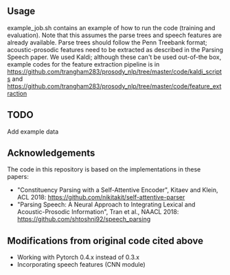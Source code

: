 ## Usage
example_job.sh contains an example of how to run the code (training and evaluation). Note that this assumes the parse trees and speech features are already available. Parse trees should follow the Penn Treebank format; acoustic-prosodic features need to be extracted as described in the Parsing Speech paper. We used Kaldi; although these can't be used out-of-the box, example codes for the feature extraction pipeline is in https://github.com/trangham283/prosody_nlp/tree/master/code/kaldi_scripts and https://github.com/trangham283/prosody_nlp/tree/master/code/feature_extraction

## TODO
Add example data

## Acknowledgements
The code in this repository is based on the implementations in these papers:
* "Constituency Parsing with a Self-Attentive Encoder", Kitaev and Klein, ACL 2018: 
https://github.com/nikitakit/self-attentive-parser 
* "Parsing Speech: A Neural Approach to Integrating Lexical and Acoustic-Prosodic Information", Tran et al., NAACL 2018: 
https://github.com/shtoshni92/speech_parsing


## Modifications from original code cited above
* Working with Pytorch 0.4.x instead of 0.3.x
* Incorporating speech features (CNN module)
